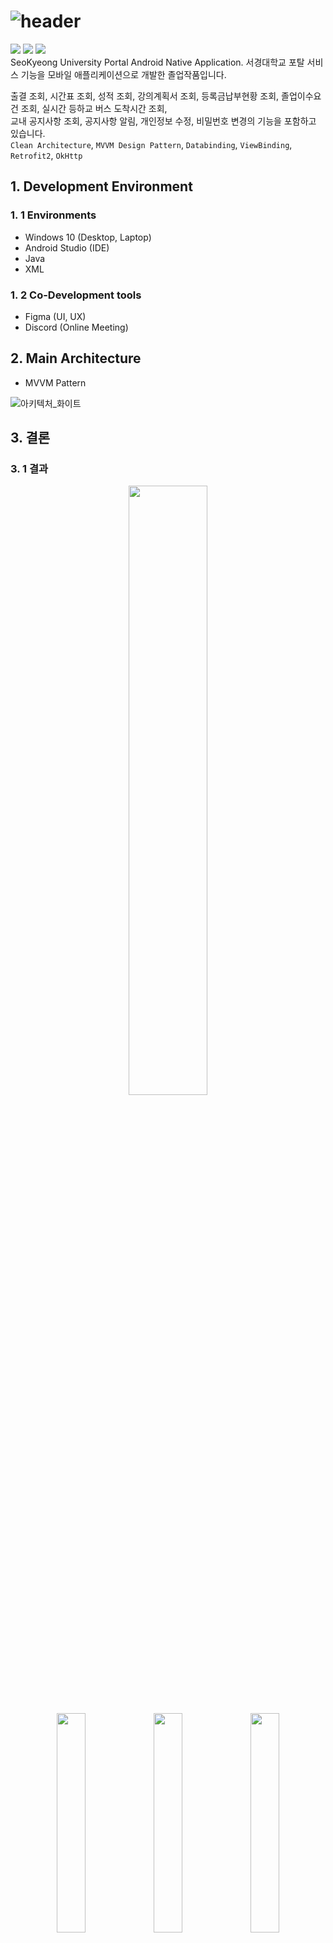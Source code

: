 # ![header](https://capsule-render.vercel.app/api?type=soft&color=gradient&customColorList=12&text=skup)
<img src="https://img.shields.io/badge/Figma-F24E1E?style=flat&logo=Figma&logoColor=white" /> <img src="https://img.shields.io/badge/Java-007396?style=flat&logo=Conda-Forge&logoColor=white" /> <img src="https://img.shields.io/badge/Android%20Studio-3DDC84?style=flat&logo=AndroidStudio&logoColor=white" />  
SeoKyeong University Portal Android Native Application.
서경대학교 포탈 서비스 기능을 모바일 애플리케이션으로 개발한 졸업작품입니다.   
   
출결 조회, 시간표 조회, 성적 조회, 강의계획서 조회, 등록금납부현황 조회, 졸업이수요건 조회, 실시간 등하교 버스 도착시간 조회,   
교내 공지사항 조회, 공지사항 알림, 개인정보 수정, 비밀번호 변경의 기능을 포함하고 있습니다.   
`Clean Architecture`, `MVVM Design Pattern`, `Databinding`, `ViewBinding`, `Retrofit2`, `OkHttp`   

## 1. Development Environment

### 1. 1 Environments
- Windows 10 (Desktop, Laptop)
- Android Studio (IDE)
- Java
- XML

### 1. 2 Co-Development tools
- Figma (UI, UX)
- Discord (Online Meeting)

## 2. Main Architecture
- MVVM Pattern

![아키텍처_화이트](https://user-images.githubusercontent.com/77912766/210412204-de2025a8-e5d8-4890-a251-48483a472f1b.png)

## 3. 결론

### 3. 1 결과
<p align="center">
  <img width="50%" src="https://user-images.githubusercontent.com/77912766/210413163-c5eb424f-316f-40e2-9383-2d666feccb22.png"/>
</p>

<p align="center">
  <img width="30%" src="https://user-images.githubusercontent.com/77912766/210413708-2a41b87a-0198-4c1b-9711-48415ce3a8ed.gif"/>
  <img width="30%" src="https://user-images.githubusercontent.com/77912766/210413713-cefb664c-9cfc-44b0-8b9a-8a54fed8eade.gif"/>
  <img width="30%" src="https://user-images.githubusercontent.com/77912766/210413717-74f239a9-c92e-4608-9678-a4c8ce5792f3.gif"/>
</p>
